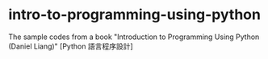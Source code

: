 # intro-to-programming-using-python
The sample codes from a book "Introduction to Programming Using Python (Daniel Liang)" [Python 語言程序設計]
